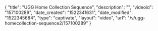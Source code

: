 {
    "title": "UGG Home Collection Sequence",
    "description": "",
    "videoid": "157100289",
    "date_created": "1522341631",
    "date_modified": "1522345684",
    "type": "captivate",
    "layout": "video",
    "url": "\/v\/ugg-homecollection-sequence2\/157100289"
}